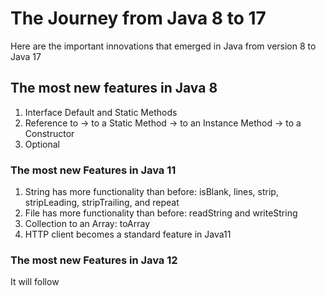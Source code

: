 # The Journey from Java 8 to 17

Here are the important innovations that emerged in Java from version 8 to Java 17

## The most new features in Java 8

1. Interface Default and Static Methods
2. Reference to -> to a Static Method -> to an Instance Method -> to a Constructor
3. Optional<T>

### The most new Features in Java 11

1. String has more functionality than before: isBlank, lines, strip, stripLeading, stripTrailing, and repeat
2. File has more functionality than before: readString and writeString
3. Collection to an Array: toArray
4. HTTP client becomes a standard feature in Java11

### The most new Features in Java 12

It will follow